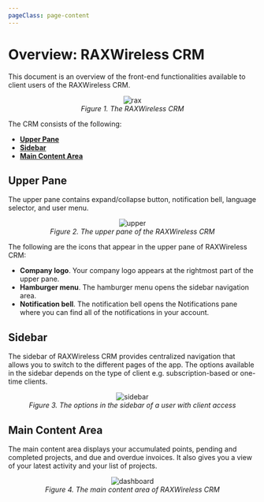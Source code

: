 ```yaml
---
pageClass: page-content
---
```


# Overview: RAXWireless CRM

This document is an overview of the front-end functionalities available to client users of the RAXWireless CRM.

<div style="text-align:center">

![rax](/rax.png)
<br>
*Figure 1.* *The RAXWireless CRM*

</div>

The CRM consists of the following:

* [**Upper Pane**](#upper-pane)
* [**Sidebar**](#sidebar)
* [**Main Content Area**](#main-content-area)

## Upper Pane

The upper pane contains expand/collapse button, notification bell, language selector, and user menu.

<div style="text-align:center">

![upper](/upper.png)
<br>
*Figure 2.* *The upper pane of the RAXWireless CRM*

</div>

The following are the icons that appear in the upper pane of RAXWireless CRM:

* **Company logo**. Your company logo appears at the rightmost part of the upper pane.
* **Hamburger menu**. The hamburger menu opens the sidebar navigation area.
* **Notification bell**. The notification bell opens the Notifications pane where you can find all of the notifications in your account.

## Sidebar
The sidebar of RAXWireless CRM provides centralized navigation that allows you to switch to the different pages of the app. The options available in the sidebar depends on the type of client e.g. subscription-based or one-time clients.

<div style="text-align:center">

![sidebar](/sidebar.png)
<br>
*Figure 3. The options in the sidebar of a user with client access*

</div>

## Main Content Area
The main content area displays your accumulated points, pending and completed projects, and due and overdue invoices. It also gives you a view of your latest activity and your list of projects.

<div style="text-align:center">

![dashboard](/dashboard.png)
<br>
*Figure 4. The main content area of RAXWireless CRM*

</div>
